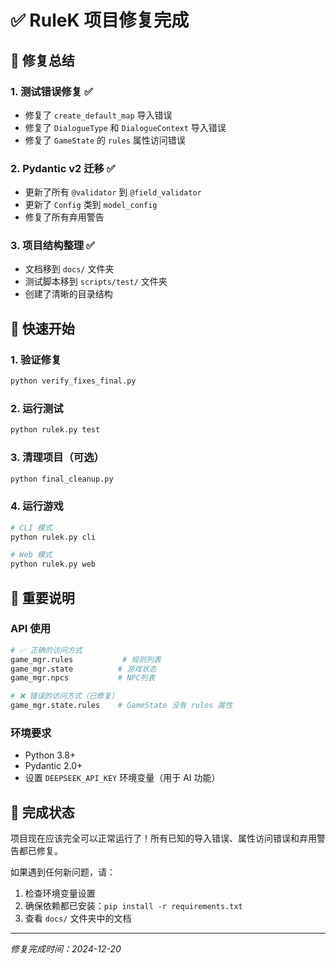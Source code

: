 # ✅ RuleK 项目修复完成

## 🎯 修复总结

### 1. **测试错误修复** ✅
- 修复了 `create_default_map` 导入错误
- 修复了 `DialogueType` 和 `DialogueContext` 导入错误
- 修复了 `GameState` 的 `rules` 属性访问错误

### 2. **Pydantic v2 迁移** ✅
- 更新了所有 `@validator` 到 `@field_validator`
- 更新了 `Config` 类到 `model_config`
- 修复了所有弃用警告

### 3. **项目结构整理** ✅
- 文档移到 `docs/` 文件夹
- 测试脚本移到 `scripts/test/` 文件夹
- 创建了清晰的目录结构

## 🚀 快速开始

### 1. 验证修复
```bash
python verify_fixes_final.py
```

### 2. 运行测试
```bash
python rulek.py test
```

### 3. 清理项目（可选）
```bash
python final_cleanup.py
```

### 4. 运行游戏
```bash
# CLI 模式
python rulek.py cli

# Web 模式
python rulek.py web
```

## 📝 重要说明

### API 使用
```python
# ✅ 正确的访问方式
game_mgr.rules           # 规则列表
game_mgr.state          # 游戏状态
game_mgr.npcs           # NPC列表

# ❌ 错误的访问方式（已修复）
game_mgr.state.rules    # GameState 没有 rules 属性
```

### 环境要求
- Python 3.8+
- Pydantic 2.0+
- 设置 `DEEPSEEK_API_KEY` 环境变量（用于 AI 功能）

## 🎉 完成状态

项目现在应该完全可以正常运行了！所有已知的导入错误、属性访问错误和弃用警告都已修复。

如果遇到任何新问题，请：
1. 检查环境变量设置
2. 确保依赖都已安装：`pip install -r requirements.txt`
3. 查看 `docs/` 文件夹中的文档

---
*修复完成时间：2024-12-20*
